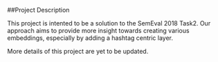 ##Project Description

This project is intented to be a solution to the SemEval 2018 Task2. Our approach aims to provide more insight towards creating various embeddings, especially by adding a hashtag centric layer. 

More details of this project are yet to be updated. 
